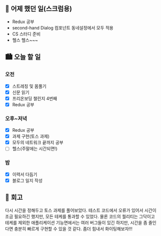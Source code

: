 ## 🌃 어제 했던 일(스크럼용)

- Redux 공부
- second-hand Dialog 컴포넌트 동네설정에서 모두 적용
- CS 스터디 준비
- 헬스 헬스~~~

## 🏙️ 오늘 할 일

### 오전

- [x] 스트레칭 및 몸풀기
- [x] 신문 읽기
- [x] 프리온보딩 챌린지 4번째
- [x] Redux 공부

### 오후~저녁

- [x] Redux 공부
- [x] 과제 구현(토스 과제)
- [x] 모두의 네트워크 끝까지 공부
- [ ] 헬스(주말에는 시간되면!)

### 밤

- [x] 이력서 다듬기
- [x] 블로그 일지 작성

## 🌆 회고

다시 시간을 정해두고 토스 과제를 풀어보았다. 테스트 코드에서 오류가 있어서 시간이 조금 필요하긴 했지만, 모든 테케를 통과할 수 있었다.
물론 코드의 퀄리티는 그닥이고 테케를 제외한 애플리케이션 기능면에서는 여러 버그들이 있긴 하지만, 시간을 좀 줄인다면 충분히 빠르게 구현할 수 있을 것 같다.
좀더 힘내서 화이팅해보자!!!